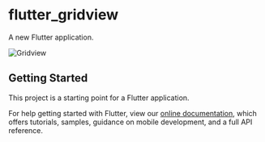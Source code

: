 # flutter_gridview

A new Flutter application.

![Gridview](https://user-images.githubusercontent.com/4372065/76676011-5c610600-65e5-11ea-978a-28d56dfee306.png)


## Getting Started

This project is a starting point for a Flutter application.

For help getting started with Flutter, view our
[online documentation](http://theflutterblog.com/), which offers tutorials,
samples, guidance on mobile development, and a full API reference.
